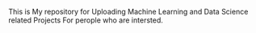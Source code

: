 This is My repository for Uploading Machine Learning and Data Science related Projects For perople who are intersted.
